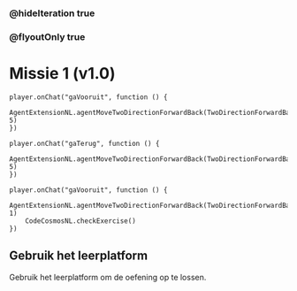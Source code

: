 ### @hideIteration true
### @flyoutOnly true
# Missie 1 (v1.0)

```blocks
player.onChat("gaVooruit", function () {
    AgentExtensionNL.agentMoveTwoDirectionForwardBack(TwoDirectionForwardBackNL.Forward, 5)
})

player.onChat("gaTerug", function () {
	AgentExtensionNL.agentMoveTwoDirectionForwardBack(TwoDirectionForwardBackNL.Back, 5)
})

```

```template
player.onChat("gaVooruit", function () {
    AgentExtensionNL.agentMoveTwoDirectionForwardBack(TwoDirectionForwardBackNL.Forward, 1)
    CodeCosmosNL.checkExercise()
})

```

## Gebruik het leerplatform
Gebruik het leerplatform om de oefening op te lossen.